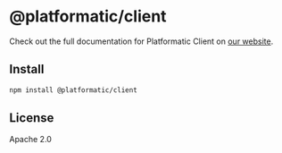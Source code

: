 # @platformatic/client

Check out the full documentation for Platformatic Client on [our website](https://docs.platformatic.dev/docs/next/reference/client/overview).

## Install

```sh
npm install @platformatic/client
```

## License

Apache 2.0
